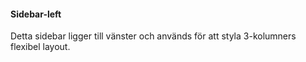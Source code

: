 #### Sidebar-left

Detta sidebar ligger till vänster och används för att styla 3-kolumners flexibel layout.

